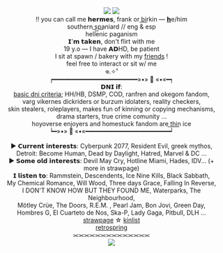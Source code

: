 <div align="center">
	<img src="https://github.com/xerosene/xerosene/assets/132354142/ebfbd1d9-ef27-4422-b76f-89d776966110"> <img src="https://i.postimg.cc/jSHDWkt4/Untitled512-20220917095323.png">
</div> <div align="center"> !! you can call me 𝗵𝗲𝗿𝗺𝗲𝘀, frank or b͟i͟r͟kin — <a href="https://en.pronouns.page/@21GUNZ">𝗵</a>e/him </div>
  </div> <div align="center"> southern s͟p͟a͟niard // eng & esp</div>
    </div> <div align="center"> hellenic paganism</div>
   </div> <div align="center"> 𝗜'𝗺 𝘁𝗮𝗸𝗲𝗻, don't flirt with me</div>
 </div> <div align="center"> 19 y.o — I have 𝗔𝗗HD, be patient</div>
 </div> <div align="center">I sit at spawn / bakery with my <a href="https://rentry.co/1-800-BIOHAZARD">friends</a> !</div>
  </div> <div align="center"> feel free to interact or sit w/ me</div>
  </div> <div align="center">𖦹.✧˚</div>
   </div> <div align="center">┍━━━━━━━━━━━━━━━━━━━━━━━»•» 🐾 «•«━┑</div>
   </div> <div align="center"> 𝗗𝗡𝗜 𝗶𝗳:</div>
    </div> <div align="center"> <a href="https://dni-criteria.carrd.co/">basic dni criteria</a>; HH/HB, DSMP, COD, ranfren and okegom fandom,</div>
    </div> <div align="center">varg vikernes dickriders or burzum idolaters, reality checkers, </div>
     </div> <div align="center">skin stealers, roleplayers, makes fun of kinning or copying mechanisms, </div>
     </div> <div align="center">drama starters, true crime comunity ... </div>
    </div> <div align="center">hoyoverse enjoyers and homestuck fandom are t͟h͟i͟n͟ ice </div>
    </div><div align="center"> ┕━»•» 🐾 «•«━━━━━━━━━━━━━━━━━━━━━━━┙</div>
    ⠀⠀
     </div> <div align="center"> ► 𝗖𝘂𝗿𝗿𝗲𝗻𝘁 𝗶𝗻𝘁𝗲𝗿𝗲𝘀𝘁𝘀: Cyberpunk 2077, Resident Evil, greek mythos, </div>
  </div> <div align="center"> Detroit: Become Human, Dead by Daylight, Hatred, Marvel & DC ...</div>
    </div> <div align="center">► 𝗦𝗼𝗺𝗲 𝗼𝗹𝗱 𝗶𝗻𝘁𝗲𝗿𝗲𝘀𝘁𝘀: Devil May Cry, Hotline Miami, Hades, IDV... (+ more in strawpage)</div> 
    </div> <div align="center">𝗜 𝗹𝗶𝘀𝘁𝗲𝗻 𝘁𝗼: Rammstein, Descendents, Ice Nine Kills, Black Sabbath,</div>
       </div> <div align="center">My Chemical Romance, Will Wood, Three days Grace, Falling In Reverse,</div>
     </div> <div align="center">I DON'T KNOW HOW BUT THEY FOUND ME, Waterparks, The Neighbourhood,</div>
      </div> <div align="center"> Mötley Crüe, The Doors, R.E.M. , Pearl Jam, Bon Jovi, Green Day,</div>
       </div> <div align="center"> Hombres G, El Cuarteto de Nos, Ska-P, Lady Gaga, Pitbull, DLH ...</div>
        </div> <div align="center"> <a href="https://21gunz.straw.page/">strawpage</a> ☆ <a href="https://rentry.co/21GUNZ">kinlist</a> </div> 
        </div> <div align="center"> <a href="https://retrospring.net/@xerosene">retrospring</a></div>
       </div><div align="center"> ⫘⫘⫘⫘⫘⫘⫘⫘⫘⫘⫘⫘⫘⫘</div>
       <div align="center">
	<img src="https://i.ibb.co/ykgcWzT/Punisher-07-removebg-preview.png">
